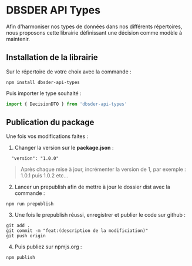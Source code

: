 # DBSDER API Types

Afin d'harmoniser nos types de données dans nos différents répertoires, nous proposons cette librairie définissant une décision comme modèle à maintenir.

## Installation de la librairie

Sur le répertoire de votre choix avec la commande :
```
npm install dbsder-api-types
```

Puis importer le type souhaité :
```typescript
import { DecisionDTO } from 'dbsder-api-types'
```

## Publication du package

Une fois vos modifications faites :

1. Changer la version sur le **package.json** :

```
  "version": "1.0.0"
```

> Après chaque mise à jour, incrémenter la version de 1, par exemple : 1.0.1 puis 1.0.2 etc...


2. Lancer un prepublish afin de mettre à jour le dossier dist avec la commande :

```
npm run prepublish
```

3. Une fois le prepublish réussi, enregistrer et publier le code sur github : 

```
git add .
git commit -m "feat:(description de la modificiation)"
git push origin
```

4. Puis publiez sur npmjs.org :
```
npm publish
```

